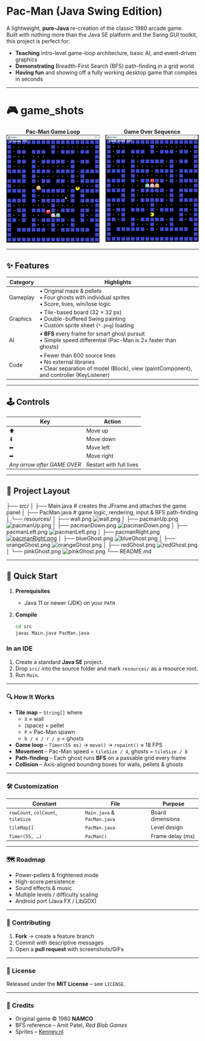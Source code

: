 # Pac-Man (Java Swing Edition)

A lightweight, **pure-Java** re-creation of the classic 1980 arcade game.  
Built with nothing more than the Java SE platform and the Swing GUI toolkit, this project is perfect for:

* **Teaching** intro-level game-loop architecture, basic AI, and event-driven graphics
* **Demonstrating** Breadth-First Search (BFS) path-finding in a grid world
* **Having fun** and showing off a fully working desktop game that compiles in seconds

---
# 🎮 game_shots

<div style="display: flex; gap: 1rem; align-items: flex-start;">

  <div style="text-align: center;">
    <strong>Pac-Man Game Loop</strong><br>
    <img src="GAMELOOP.png" width="300" alt="Pac-Man Game Loop">
  </div>

  <div style="text-align: center;">
    <strong>Game Over Sequence</strong><br>
    <img src="GAMEOVER.png" width="300" alt="Game Over Sequence">
  </div>

</div>

---

## ✨ Features

| Category | Highlights |
|----------|------------|
| Gameplay | • Original maze & pellets<br/>• Four ghosts with individual sprites<br/>• Score, lives, win/lose logic |
| Graphics | • Tile-based board (32 × 32 px)<br/>• Double-buffered Swing painting<br/>• Custom sprite sheet (`*.png`) loading |
| AI       | • **BFS** every frame for smart ghost pursuit<br/>• Simple speed differential (Pac-Man is 2× faster than ghosts) |
| Code     | • Fewer than 600 source lines<br/>• No external libraries<br/>• Clear separation of model (Block), view (paintComponent), and controller (KeyListener) |

---

## 🕹️ Controls

| Key | Action |
|-----|--------|
| ⬆  | Move up |
| ⬇  | Move down |
| ⬅  | Move left |
| ➡  | Move right |
| *Any arrow after GAME OVER* | Restart with full lives |

---

## 📂 Project Layout
├── src/
│   ├── Main.java        # creates the JFrame and attaches the game panel
│   ├── PacMan.java      # game logic, rendering, input & BFS path-finding
│   └── resources/
│       ├── wall.png  ![wall.png]([wall.png](https://github.com/sasanshafiei/SEN2212Project/blob/master/src/wall.png?raw=true))
│       ├── pacmanUp.png ![pacmanUp.png](pacmanUp.png)
│       ├── pacmanDown.png  ![pacmanDown.png](pacmanDown.png)
│       ├── pacmanLeft.png  ![pacmanLeft.png](pacmanLeft.png)
│       ├── pacmanRight.png  [![pacmanRight.png](pacmanRight.png)](https://github.com/sasanshafiei/SEN2212Project/blob/master/src/pacmanRight.png?raw=true)
│       ├── blueGhost.png  ![blueGhost.png](blueGhost.png)
│       ├── orangeGhost.png  ![orangeGhost.png](orangeGhost.png)
│       ├── redGhost.png  ![redGhost.png](redGhost.png)
│       └── pinkGhost.png  ![pinkGhost.png](pinkGhost.png)
└── README.md


---

## 🚀 Quick Start

1. **Prerequisites**

    * Java 11 or newer (JDK) on your `PATH`

2. **Compile**

   ```bash
   cd src
   javac Main.java PacMan.java

### In an IDE

1. Create a standard **Java SE** project.
2. Drop `src/` into the source folder and mark `resources/` as a resource root.
3. Run `Main`.

---

### 🔍 How It Works

- **Tile map** – `String[]` where
    - `X` = wall
    - (space) = pellet
    - `P` = Pac-Man spawn
    - `b / o / r / p` = ghosts
- **Game loop** – `Timer(55 ms)` → `move()` → `repaint()` ≈ 18 FPS
- **Movement** – Pac-Man speed = `tileSize / 4`, ghosts = `tileSize / 8`
- **Path-finding** – Each ghost runs **BFS** on a passable grid every frame
- **Collision** – Axis-aligned bounding boxes for walls, pellets & ghosts

---

### 🛠️ Customization

| Constant                   | File                         | Purpose            |
|----------------------------|------------------------------|--------------------|
| `rowCount`, `colCount`, `tileSize` | `Main.java` & `PacMan.java` | Board dimensions   |
| `tileMap[]`                | `PacMan.java`                | Level design       |
| `Timer(55, …)`             | `PacMan()`                   | Frame delay (ms)   |

---

### 🗺️ Roadmap

- Power-pellets & frightened mode
- High-score persistence
- Sound effects & music
- Multiple levels / difficulty scaling
- Android port (Java FX / LibGDX)

---

### 🤝 Contributing

1. **Fork** → create a feature branch
2. Commit with descriptive messages
3. Open a **pull request** with screenshots/GIFs

---

### 📜 License

Released under the **MIT License** – see `LICENSE`.

---

### 🙏 Credits

- Original game © 1980 **NAMCO**
- BFS reference – Amit Patel, *Red Blob Games*
- Sprites – [Kenney.nl](https://kenney.nl)
